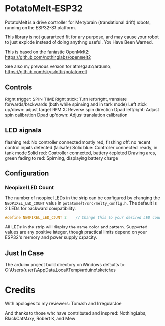 # PotatoMelt-ESP32

PotatoMelt is a drive controller for Meltybrain (translational drift) robots, running on the ESP32-S3 platform.

This library is not guaranteed fit for any purpose, and may cause your robot to just explode instead of doing anything useful. You Have Been Warned.

This is based on the fantastic OpenMelt2: https://github.com/nothinglabs/openmelt2

See also my previous version for atmega32/arduino, https://github.com/skysdottir/potatomelt

## Controls

Right trigger: SPIN TIME
Right stick: Turn left/right, translate forwards/backwards (both while spinning and in tank mode)
Left stick up/down: adjust target RPM
X: Reverse spin direction
Dpad left/right: Adjust spin calibration
Dpad up/down: Adjust translation calibration

## LED signals

flashing red: No controller connected
mostly red, flashing off: no recent control inputs detected (failsafe)
Solid blue: Controller connected, ready, in tank mode
Solid red: Controller connected, battery depleted
Drawing arcs, green fading to red: Spinning, displaying battery charge

## Configuration

### Neopixel LED Count

The number of neopixel LEDs in the strip can be configured by changing the `NEOPIXEL_LED_COUNT` value in `potatomelt/src/melty_config.h`. The default is 2 LEDs for backward compatibility.

```cpp
#define NEOPIXEL_LED_COUNT 2    // Change this to your desired LED count
```

All LEDs in the strip will display the same color and pattern. Supported values are any positive integer, though practical limits depend on your ESP32's memory and power supply capacity.

## Just In Case

The arduino project build directory on Windows defaults to: C:\Users\{user}\AppData\Local\Temp\arduino\sketches

# Credits

With apologies to my reviewers:
Tomash and IrregularJoe

And thanks to those who have contributed and inspired:
NothingLabs, BlackCatMaxy, Robert K, and Mew